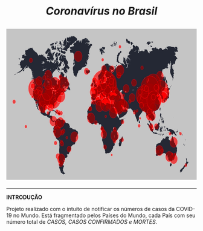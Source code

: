 <h1 align=center><b><i>Coronavírus no Brasil</i></b></h1>
 <h2 align=center>
    <img src="imagens/coronaMundo.jpg" alt="CEP" width="100%" height="400px">
    
 </h2>

 ---

 **INTRODUÇÃO**
 <p>Projeto realizado com o intuito de notificar os números de casos da COVID-19 no Mundo. Está fragmentado pelos Países do Mundo, cada País com seu número total de <i>CASOS, CASOS CONFIRMADOS e MORTES.</i></p>